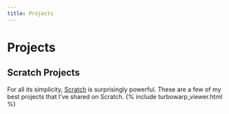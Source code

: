 ```yaml
---
title: Projects
---
```


# Projects

## Scratch Projects
For all its simplicity, [Scratch](https://scratch.mit.edu) is surprisingly powerful. These are a few of my best projects that I've shared on Scratch.
{% include turbowarp_viewer.html %}